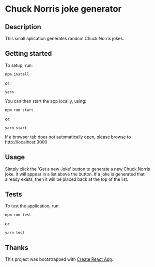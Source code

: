 # Chuck Norris joke generator

## Description

This small aplication generates random Chuck Norris jokes.

## Getting started

To setup, run:

```
npm install
```

or :

```
yarn
```

You can then start the app locally, using:

```
npm run start
```

or:

```
yarn start
```

If a browser tab does not automatically open, please browse to http://localhost:3000

## Usage

Simply click the 'Get a new Joke' button to generate a new Chuck Norris joke. It will appear in a list 
above the button. If a joke is generated that already exists, then it will be placed back at the top 
of the list.

## Tests

To test the application, run:

```
npm run test
```

or:

```
yarn test
```

## Thanks

This project was bootstrapped with [Create React App](https://github.com/facebookincubator/create-react-app).

